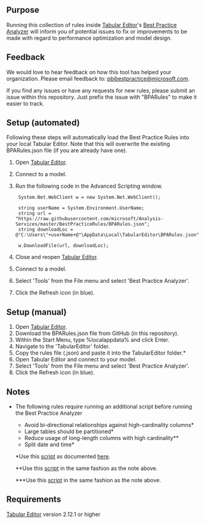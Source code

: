 ## Purpose 

Running this collection of rules inside [Tabular Editor](https://tabulareditor.com/ "Tabular Editor")'s [Best Practice Analyzer](https://docs.tabulareditor.com/Best-Practice-Analyzer.html "Best Practice Analyzer") will inform you of potential issues to fix or improvements to be made with regard to performance optimization and model design.

## Feedback

We would love to hear feedback on how this tool has helped your organization. Please email feedback to: pbibestpractice@microsoft.com.

If you find any issues or have any requests for new rules, please submit an issue within this repository. Just prefix the issue with "BPARules" to make it easier to track.

## Setup (automated)

Following these steps will automatically load the Best Practice Rules into your local Tabular Editor. Note that this will overwrite the existing BPARules.json file (if you are already have one).

1. Open [Tabular Editor](https://tabulareditor.com/ "Tabular Editor").
2. Connect to a model.
3. Run the following code in the Advanced Scripting window.

        System.Net.WebClient w = new System.Net.WebClient();

        string userName = System.Environment.UserName;
        string url = "https://raw.githubusercontent.com/microsoft/Analysis-Services/master/BestPracticeRules/BPARules.json";
        string downloadLoc = @"C:\Users\"+userName+@"\AppData\Local\TabularEditor\BPARules.json";

        w.DownloadFile(url, downloadLoc);

4. Close and reopen [Tabular Editor](https://tabulareditor.com/ "Tabular Editor").
5. Connect to a model.
6. Select 'Tools' from the File menu and select 'Best Practice Analyzer'.
7. Click the Refresh icon (in blue).

## Setup (manual)

1. Open [Tabular Editor](https://tabulareditor.com/ "Tabular Editor").
2. Download the BPARules.json file from GitHub (in this repository).
3. Within the Start Menu, type %localappdata% and click Enter.
4. Navigate to the 'TabularEditor' folder.
5. Copy the rules file (.json) and paste it into the TabularEditor folder.*
6. Open Tabular Editor and connect to your model.
7. Select 'Tools' from the File menu and select 'Best Practice Analyzer'.
8. Click the Refresh icon (in blue).

## Notes

* The following rules require running an additional script before running the Best Practice Analyzer

  * Avoid bi-directional relationships against high-cardinality columns*
  * Large tables should be partitioned*
  * Reduce usage of long-length columns with high cardinality**
  * Split date and time*
  
  *Use this [script](https://www.elegantbi.com/post/vertipaqintabulareditor "Script") as documented [here](https://www.elegantbi.com/post/vertipaqintabulareditor "Instructions").
  
  **Use this [script](https://github.com/m-kovalsky/Tabular/blob/master/BestPracticeRule_LongLengthColumns.cs "script") in the same fashion as the note above.
  
  ***Use this [script](https://github.com/m-kovalsky/Tabular/blob/master/BestPracticeRule_SplitDateAndTime.cs "script") in the same fashion as the note above.
  
## Requirements

[Tabular Editor](https://tabulareditor.com/ "Tabular Editor") version 2.12.1 or higher
